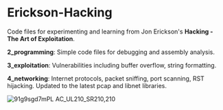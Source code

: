 # Erickson-Hacking

Code files for experimenting and learning from Jon Erickson's **Hacking - The Art of Exploitation**.

**2_programming**: Simple code files for debugging and assembly analysis.

**3_exploitation**: Vulnerabilities including buffer overflow, string formatting.

**4_networking**: Internet protocols, packet sniffing, port scanning, RST hijacking. Updated to the latest pcap and libnet libraries.

![91g9sgd7mPL _AC_UL210_SR210,210_](https://user-images.githubusercontent.com/81923670/226130667-530a38cc-f2a5-4dcd-829f-eb08e14d5f05.jpg)
